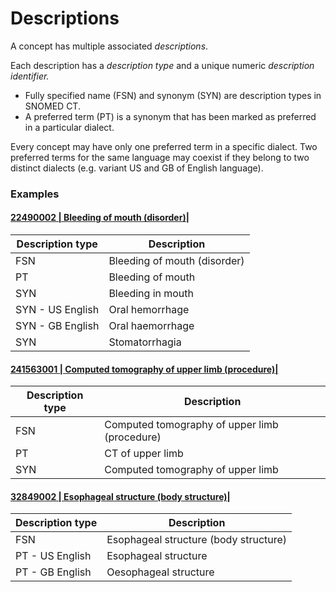 # Descriptions

A concept has multiple associated _descriptions_.

Each description has a _description type_ and a unique numeric _description identifier._

* Fully specified name (FSN) and synonym (SYN) are description types in SNOMED CT.
* A preferred term (PT) is a synonym that has been marked as preferred in a particular dialect.

Every concept may have only one preferred term in a specific dialect. Two preferred terms for the same language may coexist if they belong to two distinct dialects (e.g. variant US and GB of English language).

### Examples

#### [22490002 | Bleeding of mouth (disorder)|](http://snomed.info/id/22490002)

| Description type | Description                  |
| ---------------- | ---------------------------- |
| FSN              | Bleeding of mouth (disorder) |
| PT               | Bleeding of mouth            |
| SYN              | Bleeding in mouth            |
| SYN - US English | Oral hemorrhage              |
| SYN - GB English | Oral haemorrhage             |
| SYN              | Stomatorrhagia               |

#### [241563001 | Computed tomography of upper limb (procedure)|](http://snomed.info/id/241563001)

| Description type | Description                                   |
| ---------------- | --------------------------------------------- |
| FSN              | Computed tomography of upper limb (procedure) |
| PT               | CT of upper limb                              |
| SYN              | Computed tomography of upper limb             |

#### [32849002 | Esophageal structure (body structure)|](http://snomed.info/id/32849002)

| Description type | Description                           |
| ---------------- | ------------------------------------- |
| FSN              | Esophageal structure (body structure) |
| PT - US English  | Esophageal structure                  |
| PT - GB English  | Oesophageal structure                 |
